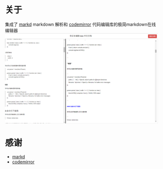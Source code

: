 # 关于
集成了  [markd](https://github.com/chjj/marked) markdown 解析和 [codemirror](https://github.com/codemirror/codemirror) 代码编辑库的极简markdown在线编辑器
![demo](https://github.com/awesomes-cn/markdown-editor/blob/master/images/demo.png?raw=true)

# 感谢
* [markd](https://github.com/chjj/marked)
* [codemirror](https://github.com/codemirror/codemirror)
